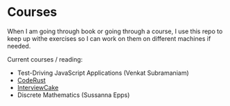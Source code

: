 # Courses

When I am going through book or going through a course, I use this repo to keep up withe exercises so I can work on them on different machines if needed.

Current courses / reading:
* Test-Driving JavaScript Applications (Venkat Subramaniam)
* [CodeRust](https://www.educative.io/collection/5642554087309312/5679846214598656)
* [InterviewCake](https://www.interviewcake.com/)
* Discrete Mathematics (Sussanna Epps)